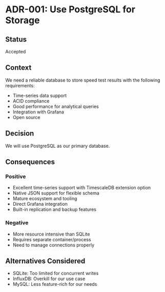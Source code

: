 # ADR-001: Use PostgreSQL for Storage

## Status
Accepted

## Context
We need a reliable database to store speed test results with the following requirements:
- Time-series data support
- ACID compliance
- Good performance for analytical queries
- Integration with Grafana
- Open source

## Decision
We will use PostgreSQL as our primary database.

## Consequences
### Positive
- Excellent time-series support with TimescaleDB extension option
- Native JSON support for flexible schema
- Mature ecosystem and tooling
- Direct Grafana integration
- Built-in replication and backup features

### Negative
- More resource intensive than SQLite
- Requires separate container/process
- Need to manage connections properly

## Alternatives Considered
- SQLite: Too limited for concurrent writes
- InfluxDB: Overkill for our use case
- MySQL: Less feature-rich for our needs